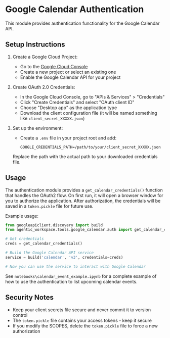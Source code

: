 # Google Calendar Authentication

This module provides authentication functionality for the Google Calendar API.

## Setup Instructions

1. Create a Google Cloud Project:
   - Go to the [Google Cloud Console](https://console.cloud.google.com/)
   - Create a new project or select an existing one
   - Enable the Google Calendar API for your project

2. Create OAuth 2.0 Credentials:
   - In the Google Cloud Console, go to "APIs & Services" > "Credentials"
   - Click "Create Credentials" and select "OAuth client ID"
   - Choose "Desktop app" as the application type
   - Download the client configuration file (it will be named something like `client_secret_XXXXX.json`)

3. Set up the environment:
   - Create a `.env` file in your project root and add:
     ```
     GOOGLE_CREDENTIALS_PATH=/path/to/your/client_secret_XXXXX.json
     ```
   Replace the path with the actual path to your downloaded credentials file.

## Usage

The authentication module provides a `get_calendar_credentials()` function that handles the OAuth2 flow. On first run, it will open a browser window for you to authorize the application. After authorization, the credentials will be saved in a `token.pickle` file for future use.

Example usage:

```python
from googleapiclient.discovery import build
from agentic_workspace.tools.google_calendar.auth import get_calendar_credentials

# Get credentials
creds = get_calendar_credentials()

# Build the Google Calendar API service
service = build('calendar', 'v3', credentials=creds)

# Now you can use the service to interact with Google Calendar
```

See `notebooks\calendar_event_example.ipynb` for a complete example of how to use the authentication to list upcoming calendar events.

## Security Notes

- Keep your client secrets file secure and never commit it to version control
- The `token.pickle` file contains your access tokens - keep it secure
- If you modify the SCOPES, delete the `token.pickle` file to force a new authorization 
